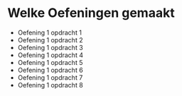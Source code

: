 # Welke Oefeningen gemaakt
- Oefening 1 opdracht 1
- Oefening 1 opdracht 2
- Oefening 1 opdracht 3
- Oefening 1 opdracht 4
- Oefening 1 opdracht 5
- Oefening 1 opdracht 6
- Oefening 1 opdracht 7
- Oefening 1 opdracht 8

